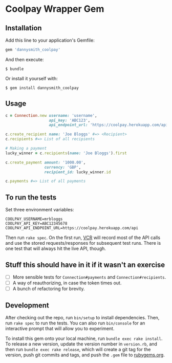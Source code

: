 # Coolpay Wrapper Gem

## Installation

Add this line to your application's Gemfile:

```ruby
gem 'dannysmith_coolpay'
```

And then execute:

    $ bundle

Or install it yourself with:

    $ gem install dannysmith_coolpay

## Usage

```ruby
c = Connection.new username: 'username',
                   api_key: 'ABC123',
                   api_endpoint_url: 'https://coolpay.herokuapp.com/api'

c.create_recipient name: 'Joe Bloggs' #=> <Recipient>
c.recipients #=> List of all recipients

# Making a payment
lucky_winner = c.recipients(name: 'Joe Bloggs').first

c.create_payment amount: '1000.00',
                 currency: 'GBP',
                 recipient_id: lucky_winner.id

c.payments #=> List of all payments
```

## To run the tests

Set three environment variables:

```
COOLPAY_USERNAME=mrbloggs
COOLPAY_API_KEY=ABC12345678
COOLPAY_API_ENDPOINT_URL=https://coolpay.herokuapp.com/api
```

Then run `rake spec`. On the first run, [VCR](https://github.com/vcr/vcr) will record most of the API calls and use the stored requests/responses for subsequent test runs. There is one test that will always hit the live API, though.

## Stuff this should have in it if it wasn't an exercise

* [ ] More sensible tests for `Connection#payments` and `Connection#recipients`.
* [ ] A way of reauthorizing, in case the token times out.
* [ ] A bunch of refactoring for brevity.

## Development

After checking out the repo, run `bin/setup` to install dependencies. Then, run `rake spec` to run the tests. You can also run `bin/console` for an interactive prompt that will allow you to experiment.

To install this gem onto your local machine, run `bundle exec rake install`. To release a new version, update the version number in `version.rb`, and then run `bundle exec rake release`, which will create a git tag for the version, push git commits and tags, and push the `.gem` file to [rubygems.org](https://rubygems.org).
